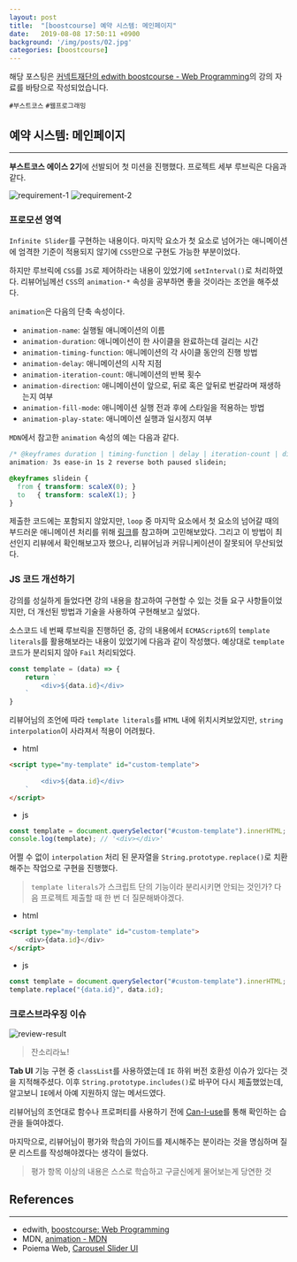 ```yaml
---
layout: post
title:  "[boostcourse] 예약 시스템: 메인페이지"
date:   2019-08-08 17:50:11 +0900
background: '/img/posts/02.jpg'
categories: [boostcourse]
---
```


해당 포스팅은 [커넥트재단의 edwith boostcourse - Web Programming](http://www.edwith.org/boostcourse-web)의 강의 자료를 바탕으로 작성되었습니다.

`#부스트코스` `#웹프로그래밍`

## 예약 시스템: 메인페이지
---
**부스트코스 에이스 2기**에 선발되어 첫 미션을 진행했다. 프로젝트 세부 루브릭은 다음과 같다.

![requirement-1](https://user-images.githubusercontent.com/28993371/62682849-0ea17100-b9f8-11e9-9e3a-3bb3095c7fa4.JPG)
![requirement-2](https://user-images.githubusercontent.com/28993371/62682848-0ea17100-b9f8-11e9-8df4-403d3eacb8bd.JPG)

### 프로모션 영역
`Infinite Slider`를 구현하는 내용이다. 마지막 요소가 첫 요소로 넘어가는 애니메이션에 엄격한 기준이 적용되지 않기에 `CSS`만으로 구현도 가능한 부분이었다.

하지만 루브릭에 `CSS`를 `JS`로 제어하라는 내용이 있었기에 `setInterval()`로 처리하였다. 리뷰어님께선 `CSS`의 `animation-*` 속성을 공부하면 좋을 것이라는 조언을 해주셨다.

`animation`은 다음의 단축 속성이다.
- `animation-name`: 실행될 애니메이션의 이름
- `animation-duration`: 애니메이션이 한 사이클을 완료하는데 걸리는 시간
- `animation-timing-function`: 애니메이션의 각 사이클 동안의 진행 방법
- `animation-delay`: 애니메이션의 시작 지점
- `animation-iteration-count`: 애니메이션의 반복 횟수
- `animation-direction`: 애니메이션이 앞으로, 뒤로 혹은 앞뒤로 번갈라며 재생하는지 여부
- `animation-fill-mode`: 애니메이션 실행 전과 후에 스타일을 적용하는 방법
- `animation-play-state`: 애니메이션 실행과 일시정지 여부
    
`MDN`에서 참고한 `animation` 속성의 예는 다음과 같다.

```css
/* @keyframes duration | timing-function | delay | iteration-count | direction | fill-mode | play-state | name */
animation: 3s ease-in 1s 2 reverse both paused slidein;

@keyframes slidein {
  from { transform: scaleX(0); }
  to   { transform: scaleX(1); }
}
```

제출한 코드에는 포함되지 않았지만, `loop` 중 마지막 요소에서 첫 요소의 넘어갈 때의 부드러운 애니메이션 처리를 위해
[링크](https://poiemaweb.com/fastcampus-exercise/carousel-slider-ui)를 참고하며 고민해보았다. 그리고 이 방법이 최선인지 리뷰에서 확인해보고자 했으나,
리뷰어님과 커뮤니케이션이 잘못되어 무산되었다.

### JS 코드 개선하기
강의를 성실하게 들었다면 강의 내용을 참고하여 구현할 수 있는 것들 요구 사항들이었지만, 더 개선된 방법과 기술을 사용하여 구현해보고 싶었다.

소스코드 네 번째 루브릭을 진행하던 중, 강의 내용에서 `ECMAScript6`의 `template literals`를 활용해보라는 내용이 있었기에 다음과 같이 작성했다.
예상대로 `template` 코드가 분리되지 않아 `Fail` 처리되었다.
```javascript
const template = (data) => {
    return `
        <div>${data.id}</div>
    `
}
```

리뷰어님의 조언에 따라 `template literals`를 `HTML` 내에 위치시켜보았지만, `string interpolation`이 사라져서 적용이 어려웠다.
- html
```html
<script type="my-template" id="custom-template">
    `
        <div>${data.id}</div>
    `
</script>
```

- js
```javascript
const template = document.querySelector("#custom-template").innerHTML;
console.log(template); // '<div></div>'
```

어쩔 수 없이 `interpolation` 처리 된 문자열을 `String.prototype.replace()`로 치환해주는 작업으로 구현을 진행했다.
> `template literals`가 스크립트 단의 기능이라 분리시키면 안되는 것인가? 다음 프로젝트 제출할 때 한 번 더 질문해봐야겠다.

- html
```html
<script type="my-template" id="custom-template">
    <div>{data.id}</div>
</script>
```

- js
```javascript
const template = document.querySelector("#custom-template").innerHTML;
template.replace("{data.id}", data.id);
```

### 크로스브라우징 이슈
![review-result](https://user-images.githubusercontent.com/28993371/62688371-ace70400-ba03-11e9-8243-2c3abe2b103c.JPG)
> 잔소리라뇨!

**Tab UI** 기능 구현 중 `classList`를 사용하였는데 `IE` 하위 버전 호환성 이슈가 있다는 것을 지적해주셨다.
이후 `String.prototype.includes()`로 바꾸어 다시 제출했었는데, 알고보니 `IE`에서 아예 지원하지 않는 메서드였다.

리뷰어님의 조언대로 함수나 프로퍼티를 사용하기 전에 [Can-I-use](https://caniuse.com/)를 통해 확인하는 습관을 들여야겠다.

마지막으로, 리뷰어님이 평가와 학습의 가이드를 제시해주는 분이라는 것을 명심하며 질문 리스트를 작성해야겠다는 생각이 들었다.
> 평가 항목 이상의 내용은 스스로 학습하고 구글신에게 물어보는게 당연한 것

## References
---
- edwith, [boostcourse: Web Programming](http://www.edwith.org/boostcourse-web)
- MDN, [animation - MDN](https://developer.mozilla.org/ko/docs/Web/CSS/animation)
- Poiema Web, [Carousel Slider UI](https://poiemaweb.com/fastcampus-exercise/carousel-slider-ui)